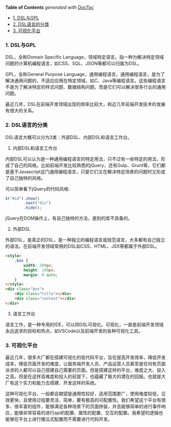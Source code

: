 <!-- START doctoc generated TOC please keep comment here to allow auto update -->
<!-- DON'T EDIT THIS SECTION, INSTEAD RE-RUN doctoc TO UPDATE -->
**Table of Contents**  *generated with [DocToc](https://github.com/thlorenz/doctoc)*

- [1. DSL与GPL](#1-dsl%E4%B8%8Egpl)
- [2. DSL语言的分类](#2-dsl%E8%AF%AD%E8%A8%80%E7%9A%84%E5%88%86%E7%B1%BB)
- [3. 可视化平台](#3-%E5%8F%AF%E8%A7%86%E5%8C%96%E5%B9%B3%E5%8F%B0)

<!-- END doctoc generated TOC please keep comment here to allow auto update -->

### 1. DSL与GPL

DSL，全称Domain Specific Language，领域特定语言。指一种为解决特定领域问题的计算机编程语言，如CSS、SQL、JSON等都可以归属为DSL。

GPL，全称General Purpose Language，通用编程语言。通用编程语言，是为了解决通用问题的，不适应应用在特定领域，如C、Java等编程语言。这些编程语言不是为了解决特定的样式问题、数据结构问题，而是它们可以解决很多行业的通用问题。

最近几年，DSL在前端开发领域出现的频率比较大，和近几年前端开发技术的发展有很大的关系。

### 2. DSL语言的分类

DSL语言大概可以分为3类：外部DSL、内部DSL和语言工作台。

1. 内部DSL和语言工作台

内部DSL可以认为是一种通用编程语言的特定用法，只不过有一些特定的用法，形成了自己的风格。比如前端开发比较熟悉的jQuery，还有Gulp、Grunt等，它们都是基于Javascript这门通用编程语言，只是它们又在解决特定场景的问题时又形成了自己独特的风格。

可以简单看下jQuery的代码风格:

```js
$("#id").show()
        .next("div")
        .hide();
```

jQuery在DOM操作上，有自己独特的方法，是别的库不具备的。

2. 外部DSL

外部DSL，是真正的DSL，是一种独立的编程语言或规范语言，大多都有自己独立的语法。在前端开发领域常用的DSL如CSS、HTML、JSX等都属于外部DSL。

```HTML
<style>
    .box {
        width: 200px;
        height: 100px;
        margin: 0 auto;
    }
</style>
<div class="box">
    <div class="title"></div>
    <div class="content"></div>
</div>
```

3. 语言工作台

语言工作，是一种专用的IDE，可以将DSL可视化。可视化，一直是前端开发领域永远追求的目标和热点，如VSCode以及前端开发的各种可视化工具。

### 3. 可视化平台

最近几年，很多大厂都在搭建可视化的低代码平台，旨在提高开发效率，降低开发成本，降低页面开发的难度，让服务端开发人员、产品运营人员甚至是任何有页面诉求的人都可以自己搭建自己需要的页面。但是搭建这样的平台，难度之大、投入之高，但是在这样高难度和投入的前提下，也蕴藏了极大的潜在的回报。也就是大厂有这个实力和能力去搭建、开发这样的系统。

这种可视化平台，一般都会期望是通用性较好，适用范围更广，使用难度较低，见效更快，且使用过程要灵活、简单，要有极高的可配置性。我们希望这个平台有很多、很丰富的组件，能够满足各种场景下的页面拼装，并且能够简单的进行事件响应，能够非常容易的进行api的配置、属性的配置、交互的配置。我希望的逻辑也能够在平台上进行傻瓜式配置而不需要进行代码开发。